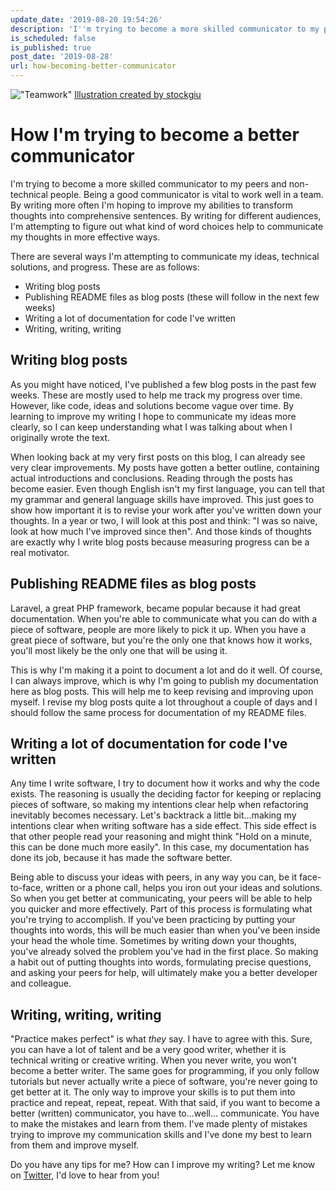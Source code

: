 ```yaml
---
update_date: '2019-08-20 19:54:26'
description: 'I''m trying to become a more skilled communicator to my peers and non-technical people. In this post, you''ll find out how I''m attempting to do this.'
is_scheduled: false
is_published: true
post_date: '2019-08-28'
url: how-becoming-better-communicator
---
```


!["Teamwork"](/images/articles/teamwork.jpg)
<span class="caption"><a class="link" style="border-bottom-width:0;" href="https://www.freepik.com/free-photos-vectors/business">Illustration created by stockgiu</a></span>
# How I'm trying to become a better communicator
I'm trying to become a more skilled communicator to my peers and non-technical people. Being a good communicator is vital to work well in a team. By writing more often I'm hoping to improve my abilities to transform thoughts into comprehensive sentences. By writing for different audiences, I'm attempting to figure out what kind of word choices help to communicate my thoughts in more effective ways.

There are several ways I'm attempting to communicate my ideas, technical solutions, and progress. These are as follows:

- Writing blog posts
- Publishing README files as blog posts (these will follow in the next few weeks)
- Writing a lot of documentation for code I've written
- Writing, writing, writing

## Writing blog posts
As you might have noticed, I've published a few blog posts in the past few weeks. These are mostly used to help me track my progress over time. However, like code, ideas and solutions become vague over time. By learning to improve my writing I hope to communicate my ideas more clearly, so I can keep understanding what I was talking about when I originally wrote the text.

When looking back at my very first posts on this blog, I can already see very clear improvements. My posts have gotten a better outline, containing actual introductions and conclusions. Reading through the posts has become easier. Even though English isn't my first language, you can tell that my grammar and general language skills have improved. This just goes to show how important it is to revise your work after you've written down your thoughts. In a year or two, I will look at this post and think: "I was so naive, look at how much I've improved since then". And those kinds of thoughts are exactly why I write blog posts because measuring progress can be a real motivator.

## Publishing README files as blog posts
Laravel, a great PHP framework, became popular because it had great documentation. When you're able to communicate what you can do with a piece of software, people are more likely to pick it up. When you have a great piece of software, but you're the only one that knows how it works, you'll most likely be the only one that will be using it. 

This is why I'm making it a point to document a lot and do it well. Of course, I can always improve, which is why I'm going to publish my documentation here as blog posts. This will help me to keep revising and improving upon myself. I revise my blog posts quite a lot throughout a couple of days and I should follow the same process for documentation of my README files.

## Writing a lot of documentation for code I've written
Any time I write software, I try to document how it works and why the code exists. The reasoning is usually the deciding factor for keeping or replacing pieces of software, so making my intentions clear help when refactoring inevitably becomes necessary. Let's backtrack a little bit...making my intentions clear when writing software has a side effect. This side effect is that other people read your reasoning and might think "Hold on a minute, this can be done much more easily". In this case, my documentation has done its job, because it has made the software better.

Being able to discuss your ideas with peers, in any way you can, be it face-to-face, written or a phone call, helps you iron out your ideas and solutions. So when you get better at communicating, your peers will be able to help you quicker and more effectively. Part of this process is formulating what you're trying to accomplish. If you've been practicing by putting your thoughts into words, this will be much easier than when you've been inside your head the whole time. Sometimes by writing down your thoughts, you've already solved the problem you've had in the first place. So making a habit out of putting thoughts into words, formulating precise questions, and asking your peers for help, will ultimately make you a better developer and colleague.

## Writing, writing, writing
"Practice makes perfect" is what *they* say. I have to agree with this. Sure, you can have a lot of talent and be a very good writer, whether it is technical writing or creative writing. When you never write, you won't become a better writer. The same goes for programming, if you only follow tutorials but never actually write a piece of software, you're never going to get better at it. The only way to improve your skills is to put them into practice and repeat, repeat, repeat. With that said, if you want to become a better (written) communicator, you have to...well... communicate. You have to make the mistakes and learn from them. I've made plenty of mistakes trying to improve my communication skills and I've done my best to learn from them and improve myself. 

Do you have any tips for me? How can I improve my writing? Let me know on [Twitter](https://twitter.com/RJElsinga), I'd love to hear from you!